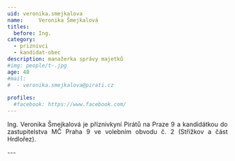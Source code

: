 ```yaml
---
uid: veronika.smejkalova
name:     Veronika Šmejkalová
titles:
  before: Ing.
category:
  - priznivci
  - kandidat-obec
description: manažerka správy majetků
#img: people/t-.jpg
age: 48
#mail:
#  - veronika.smejkalova@pirati.cz
 
profiles:
  #facebook: https://www.facebook.com/
---
```

<p style='text-align: justify;'>Ing. Veronika Šmejkalová je příznivkyní Pirátů na Praze 9 a kandidátkou do zastupitelstva MČ Praha 9 ve volebním obvodu č. 2 (Střížkov a část Hrdlořez).
</p>
---